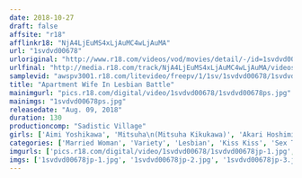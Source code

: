 ```yaml
---
date: 2018-10-27
draft: false
affsite: "r18"
afflinkr18: "NjA4LjEuMS4xLjAuMC4wLjAuMA"
url: "1svdvd00678"
urloriginal: "http://www.r18.com/videos/vod/movies/detail/-/id=1svdvd00678"
urlfinal: "http://media.r18.com/track/NjA4LjEuMS4xLjAuMC4wLjAuMA/videos/vod/movies/detail/-/id=1svdvd00678"
samplevid: "awspv3001.r18.com/litevideo/freepv/1/1sv/1svdvd00678/1svdvd00678_dmb_w.mp4"
title: "Apartment Wife In Lesbian Battle"
mainimgurl: "pics.r18.com/digital/video/1svdvd00678/1svdvd00678ps.jpg"
mainimgs: "1svdvd00678ps.jpg"
releasedate: "Aug. 09, 2018"
duration: 130
productioncomp: "Sadistic Village"
girls: ['Aimi Yoshikawa', 'Mitsuha\n(Mitsuha Kikukawa)', 'Akari Hoshimiya', 'Sena Asami']
categories: ['Married Woman', 'Variety', 'Lesbian', 'Kiss Kiss', 'Sex Toys', 'Hi-Def']
imgurls: ['pics.r18.com/digital/video/1svdvd00678/1svdvd00678jp-1.jpg', 'pics.r18.com/digital/video/1svdvd00678/1svdvd00678jp-2.jpg', 'pics.r18.com/digital/video/1svdvd00678/1svdvd00678jp-3.jpg', 'pics.r18.com/digital/video/1svdvd00678/1svdvd00678jp-4.jpg', 'pics.r18.com/digital/video/1svdvd00678/1svdvd00678jp-5.jpg', 'pics.r18.com/digital/video/1svdvd00678/1svdvd00678jp-6.jpg', 'pics.r18.com/digital/video/1svdvd00678/1svdvd00678jp-7.jpg', 'pics.r18.com/digital/video/1svdvd00678/1svdvd00678jp-8.jpg', 'pics.r18.com/digital/video/1svdvd00678/1svdvd00678jp-9.jpg', 'pics.r18.com/digital/video/1svdvd00678/1svdvd00678jp-10.jpg', 'pics.r18.com/digital/video/1svdvd00678/1svdvd00678jp-11.jpg', 'pics.r18.com/digital/video/1svdvd00678/1svdvd00678jp-12.jpg', 'pics.r18.com/digital/video/1svdvd00678/1svdvd00678jp-13.jpg', 'pics.r18.com/digital/video/1svdvd00678/1svdvd00678jp-14.jpg', 'pics.r18.com/digital/video/1svdvd00678/1svdvd00678jp-15.jpg', 'pics.r18.com/digital/video/1svdvd00678/1svdvd00678jp-16.jpg', 'pics.r18.com/digital/video/1svdvd00678/1svdvd00678jp-17.jpg', 'pics.r18.com/digital/video/1svdvd00678/1svdvd00678jp-18.jpg', 'pics.r18.com/digital/video/1svdvd00678/1svdvd00678jp-19.jpg', 'pics.r18.com/digital/video/1svdvd00678/1svdvd00678jp-20.jpg']
imgs: ['1svdvd00678jp-1.jpg', '1svdvd00678jp-2.jpg', '1svdvd00678jp-3.jpg', '1svdvd00678jp-4.jpg', '1svdvd00678jp-5.jpg', '1svdvd00678jp-6.jpg', '1svdvd00678jp-7.jpg', '1svdvd00678jp-8.jpg', '1svdvd00678jp-9.jpg', '1svdvd00678jp-10.jpg', '1svdvd00678jp-11.jpg', '1svdvd00678jp-12.jpg', '1svdvd00678jp-13.jpg', '1svdvd00678jp-14.jpg', '1svdvd00678jp-15.jpg', '1svdvd00678jp-16.jpg', '1svdvd00678jp-17.jpg', '1svdvd00678jp-18.jpg', '1svdvd00678jp-19.jpg', '1svdvd00678jp-20.jpg']
---
```

